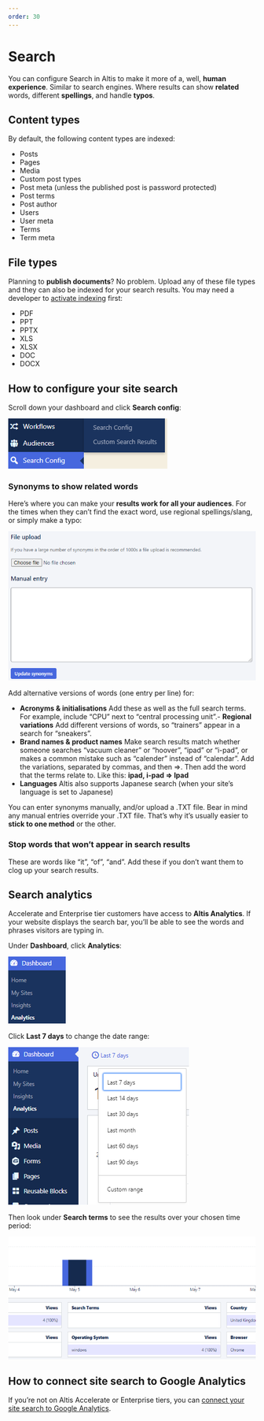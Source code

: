 ```yaml
---
order: 30
---
```


# Search

You can configure Search in Altis to make it more of a, well, **human experience**. Similar to search engines. Where results can
show **related** words, different **spellings**, and handle **typos**.

## Content types

By default, the following content types are indexed:

- Posts
- Pages
- Media
- Custom post types
- Post meta (unless the published post is password protected)
- Post terms
- Post author
- Users
- User meta
- Terms
- Term meta

## File types

Planning to **publish documents**? No problem. Upload any of these file types and they can also be indexed for your search results.
You may need a developer to [activate indexing](https://docs.altis-dxp.com/search/indexing/) first:

- PDF
- PPT
- PPTX
- XLS
- XLSX
- DOC
- DOCX

## How to configure your site search

Scroll down your dashboard and click **Search config**:

![Screenshot](../assets/search-image3.png)

### Synonyms to show related words

Here’s where you can make your **results work for all your audiences**. For the times when they can’t find the exact word, use
regional spellings/slang, or simply make a typo:

![Screenshot](../assets/search-image4.png)

Add alternative versions of words (one entry per line) for:

<!-- vale Vale.Spelling = NO -->
- **Acronyms & initialisations**
  Add these as well as the full search terms. For example, include “CPU” next to “central processing unit”.- **Regional variations**
                                                                                                             Add different versions
                                                                                                             of words, so “trainers”
                                                                                                             appear in a search for
                                                                                                             “sneakers”.
- **Brand names & product names**
  Make search results match whether someone searches “vacuum cleaner” or “hoover”, “ipad” or “i-pad”, or makes a common mistake such
  as “calender” instead of “calendar”. Add the variations, separated by commas, and then =>. Then add the word that the terms relate
  to. Like this: **ipad, i-pad => Ipad**
- **Languages**
  Altis also supports Japanese search (when your site’s language is set to Japanese)
<!-- vale Vale.Spelling = YES -->

You can enter synonyms manually, and/or upload a .TXT file. Bear in mind any manual entries override your .TXT file. That’s why it’s
usually easier to **stick to one method** or the other.

### Stop words that won’t appear in search results

These are words like “it”, “of”, “and”. Add these if you don’t want them to clog up your search results.

## Search analytics

Accelerate and Enterprise tier customers have access to **Altis Analytics**. If your website displays the search bar, you’ll be able
to see the words and phrases visitors are typing in.

Under **Dashboard**, click **Analytics**:

![Screenshot](../assets/search-image5.png)

Click **Last 7 days** to change the date range:

![Screenshot](../assets/search-image1.png)

Then look under **Search terms** to see the results over your chosen time period:

![Screenshot](../assets/search-image2.png)

## How to connect site search to Google Analytics

If you’re not on Altis Accelerate or Enterprise tiers, you
can [connect your site search to Google Analytics](https://support.google.com/analytics/answer/1012264).
